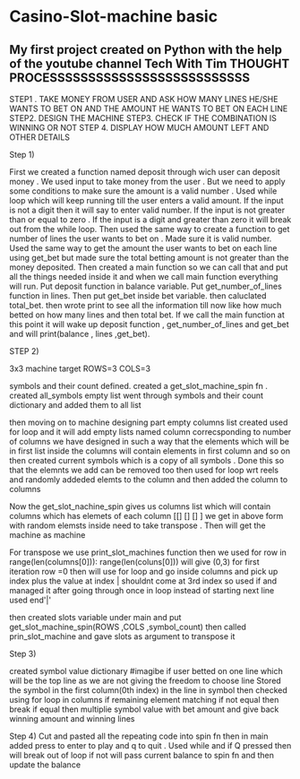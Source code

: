 # Casino-Slot-machine basic
My first project created on Python with the help of the youtube channel Tech With Tim
THOUGHT PROCESSSSSSSSSSSSSSSSSSSSSSSSSS
-----------------------------------------------------------------------------
STEP1 . TAKE MONEY FROM USER AND ASK HOW MANY LINES HE/SHE WANTS TO BET ON AND THE AMOUNT HE WANTS TO BET ON EACH LINE
STEP2. DESIGN THE MACHINE
STEP3. CHECK IF THE COMBINATION IS WINNING OR NOT
STEP 4. DISPLAY HOW MUCH AMOUNT LEFT AND OTHER DETAILS


Step 1)

First we created a function named deposit through wich user can deposit money . We used input to take money from the user .
But we need to apply some conditions to make sure the amount is a valid number .
Used while loop which will keep running till the user enters a valid amount.
If the input is not a digit then it will say to enter valid number.
If the input is not greater than or equal to zero .
If the input is a digit and greater than zero it will break out from the while loop.
Then used the same way to create a function to  get number of lines the user wants to bet on . 
Made sure it is valid number.
Used the same way to get the amount the user wants to bet on each line using get_bet but made sure the total betting amount is not greater than the money deposited.
Then created a main function so we can call that and put all the things needed inside it and when we call main function everything will run.
Put deposit function in  balance variable.
Put get_number_of_lines function in lines.
Then put get_bet inside bet variable.
then caluclated total_bet.
then wrote print to see all the information till now like how much betted on how many lines and then total bet.
If we call the main function at this point it will wake up deposit function , get_number_of_lines and get_bet  and will print(balance , lines ,get_bet).


STEP 2)


3x3 machine target
ROWS=3
COLS=3

symbols and their count defined.
created a get_slot_machine_spin fn .
created all_symbols empty list
went through symbols and their count dictionary and added them to all list

then moving on to machine designing part
empty columns list created
used  for loop and it will add empty lists named column correcsponding to number of columns we have 
designed in such a way that the elements which will be in first list inside the columns will contain elements in first column and so on
then created current symbols which is a copy of all symbols . Done this so that the elemnts we add can be removed too
then used for loop wrt reels and randomly addeded elemts to the column and then added the column to columns

Now the get_slot_nachine_spin gives us columns list which will contain columns which has elemets of each column
[[] [] [] ]
we get in above form with random elemsts inside
need to take transpose . 
Then will get the machine as machine

For transpose we use print_slot_machines function
then we used
for row in range(len(columns[0])):
range(len(coluns[0])) will give (0,3)
for first iteration row =0
then will use for loop and go inside columns and pick up index plus the value at index
| shouldnt come at 3rd index 
so used if and managed it
after going through once in loop instead of starting next line used end'|'

then created slots variable under main and put get_slot_machine_spin(ROWS ,COLS ,symbol_count)
then called prin_slot_machine and gave slots as argument to transpose it


Step 3)


created symbol value dictionary
#imagibe if user betted on one line which will be the top line as we are not giving the freedom to choose line
Stored the symbol in the first column(0th index) in the line in symbol
then checked using for loop in columns if remaining element matching
if not equal then break
if equal then multiplie symbol value with bet amount and give back winning amount and winning lines

Step 4)
Cut and pasted all the repeating code into spin fn
then in main added press to enter to play and q to quit . Used while and if Q pressed then will break out of loop if not will pass current balance to spin fn and then update the balance



